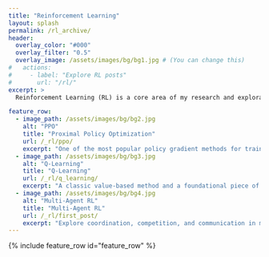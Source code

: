 ```yaml
---
title: "Reinforcement Learning"
layout: splash
permalink: /rl_archive/
header:
  overlay_color: "#000"
  overlay_filter: "0.5"
  overlay_image: /assets/images/bg/bg1.jpg # (You can change this)
#   actions:
#     - label: "Explore RL posts"
#       url: "/rl/"
excerpt: >
  Reinforcement Learning (RL) is a core area of my research and exploration. This section is dedicated to sharing key insights, experiments, and learnings from my work in RL

feature_row:
  - image_path: /assets/images/bg/bg2.jpg
    alt: "PPO"
    title: "Proximal Policy Optimization"
    url: /_rl/ppo/
    excerpt: "One of the most popular policy gradient methods for training RL agents."
  - image_path: /assets/images/bg/bg3.jpg
    alt: "Q-Learning"
    title: "Q-Learning"
    url: /_rl/q_learning/
    excerpt: "A classic value-based method and a foundational piece of modern RL."
  - image_path: /assets/images/bg/bg4.jpg
    alt: "Multi-Agent RL"
    title: "Multi-Agent RL"
    url: /_rl/first_post/
    excerpt: "Explore coordination, competition, and communication in multi-agent settings."
---
```




{% include feature_row id="feature_row" %}






<!-- ---

title: Reinforcement Learning
layout: collection
classes: wide
permalink: /rl_archive/
collection: rl
entries_layout: grid
---

 🍀 Reinforcement Learning (RL) is a core area of my research and exploration.

This section is dedicated to sharing key insights, experiments, and learnings from my work in RL — spanning theoretical foundations, practical implementations, and critical reflections on current methods. Whether it's understanding classic algorithms or applying them to real-world problems, this is where I document my journey through the landscape of intelligent decision-making systems.

*Please Note*: This page is a WIP

--- -->